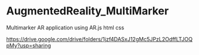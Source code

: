# AugmentedReality_MultiMarker
Multimarker AR application using AR.js html css

https://drive.google.com/drive/folders/1jzf4DASxJ12gMc5JPzL2OdffLTJOQpMy?usp=sharing

